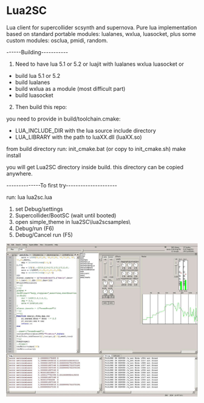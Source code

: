 Lua2SC
======

Lua client for supercollider scsynth and supernova.
Pure lua implementation based on standard portable modules: lualanes, wxlua, luasocket, 
plus some custom modules: osclua, pmidi, random.


------Building-----------

1. Need to have lua 5.1 or 5.2 or luajit with lualanes wxlua luasocket or
  - build lua 5.1 or 5.2
  - build lualanes 
  - build wxlua as a module (most difficult part)
  - build luasocket

2. Then build this repo:

you need to provide in build/toolchain.cmake:
  - LUA_INCLUDE_DIR with the lua source include directory
  - LUA_LIBRARY with the path to luaXX.dll (luaXX.so)

from build directory run:
  init_cmake.bat (or copy to init_cmake.sh)
  make install

you will get Lua2SC directory inside build.
this directory can be copied anywhere.


--------------To first try---------------------

run: lua lua2sc.lua

1. set Debug/settings
2. Supercollider/BootSC (wait until booted)
3. open simple_theme in lua2SC\lua2scsamples\ 
4. Debug/run  (F6)
5. Debug/Cancel run (F5)

![Alt text](lua2sc_.jpg )
